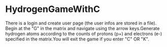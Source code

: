 # HydrogenGameWithC
There is a login and create user page (the user infos are stored in a file). Begin at the "G" in the matrix and navigate using the arrow keys.Generate hydrogen atoms according to the counts of protons (p+) and electrons (e-) specified in the matrix.You will exit the game if you enter "C" OR "K".
